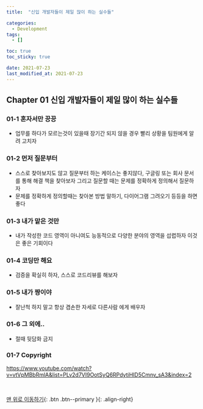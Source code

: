 ```yaml
---
title:  "신입 개발자들이 제일 많이 하는 실수들" 

categories:
  - Development
tags:
  - []

toc: true
toc_sticky: true

date: 2021-07-23
last_modified_at: 2021-07-23
---
```


## Chapter 01 신입 개발자들이 제일 많이 하는 실수들

### 01-1 혼자서만 끙끙
- 업무를 하다가 모르는것이 있을때 장기간 되지 않을 경우 빨리 상황을 팀원에게 알려 고치자

### 01-2 먼저 질문부터
- 스스로 찾아보지도 않고 질문부터 하는 케이스는 좋지않다, 구글링 또는 회사 문서를 통해 해결 책을 찾아보자 그리고 질문할 때는 문제를 정확하게 정의해서 질문하자
- 문제를 정확하게 정의할때는 찾아본 방법 말하기, 다이어그램 그려오기 등등을 하면 좋다

### 01-3 내가 맡은 것만
- 내가 작성한 코드 영역이 아니여도 능동적으로 다양한 분야의 영역을 섭렵하자 이것은 좋은 기회이다

### 01-4 코딩만 해요
- 검증을 확실히 하자, 스스로 코드리뷰를 해보자

### 01-5 내가 짱이야
- 잘난척 하지 말고 항상 겸손한 자세로 다른사람 에게 배우자

### 01-6 그 외에..
- 절때 뒷담화 금지

### 01-7 Copyright
<https://www.youtube.com/watch?v=vtVpMBbRmlA&list=PLv2d7VI9OotSyQ6RPdytiHID5Cmnv_sA3&index=2>

<br>

[맨 위로 이동하기](#){: .btn .btn--primary }{: .align-right}